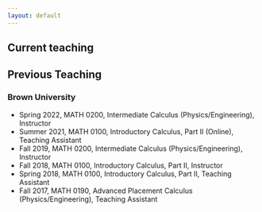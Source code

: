 ```yaml
---
layout: default
---
```


## Current teaching




## Previous Teaching
### Brown University
 - Spring 2022, MATH 0200, Intermediate Calculus (Physics/Engineering), Instructor
 - Summer 2021, MATH 0100, Introductory Calculus, Part II (Online), Teaching Assistant
 - Fall 2019, MATH 0200, Intermediate Calculus (Physics/Engineering), Instructor
 - Fall 2018, MATH 0100, Introductory Calculus, Part II, Instructor
 - Spring 2018, MATH 0100, Introductory Calculus, Part II, Teaching Assistant
 - Fall 2017, MATH 0190, Advanced Placement Calculus (Physics/Engineering), Teaching Assistant
